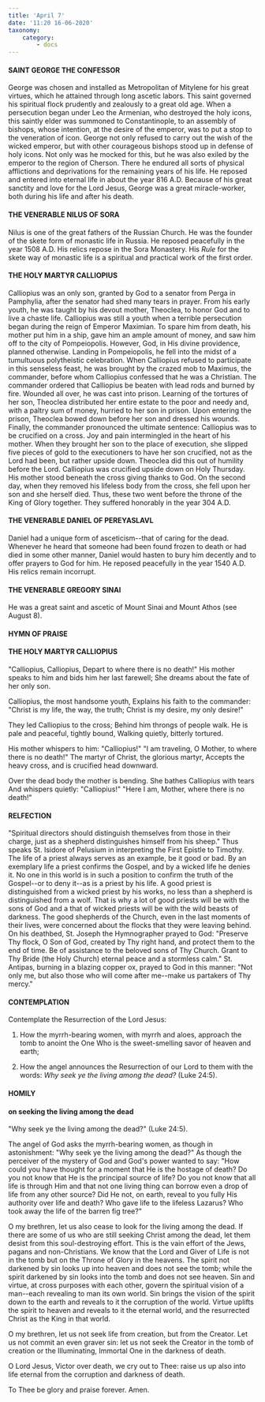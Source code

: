 ```yaml
---
title: 'April 7'
date: '11:20 16-06-2020'
taxonomy:
    category:
        - docs
---
```


#### SAINT GEORGE THE CONFESSOR

George was chosen and installed as Metropolitan of Mitylene for his great virtues, which he attained through long ascetic labors. This saint governed his spiritual flock prudently and zealously to a great old age. When a persecution began under Leo the Armenian, who destroyed the holy icons, this saintly elder was summoned to Constantinople, to an assembly of bishops, whose intention, at the desire of the emperor, was to put a stop to the veneration of icon. George not only refused to carry out the wish of the wicked emperor, but with other courageous bishops stood up in defense of holy icons. Not only was he mocked for this, but he was also exiled by the emperor to the region of Cherson. There he endured all sorts of physical afflictions and deprivations for the remaining years of his life. He reposed and entered into eternal life in about the year 816 A.D. Because of his great sanctity and love for the Lord Jesus, George was a great miracle-worker, both during his life and after his death.

#### THE VENERABLE NILUS OF SORA

Nilus is one of the great fathers of the Russian Church. He was the founder of the skete form of monastic life in Russia. He reposed peacefully in the year 1508 A.D. His relics repose in the Sora Monastery. His *Rule* for the skete way of monastic life is a spiritual and practical work of the first order.

#### THE HOLY MARTYR CALLIOPIUS

Calliopius was an only son, granted by God to a senator from Perga in Pamphylia, after the senator had shed many tears in prayer. From his early youth, he was taught by his devout mother, Theoclea, to honor God and to live a chaste life. Calliopius was still a youth when a terrible persecution began during the reign of Emperor Maximian. To spare him from death, his mother put him in a ship, gave him an ample amount of money, and saw him off to the city of Pompeiopolis. However, God, in His divine providence, planned otherwise. Landing in Pompeiopolis, he fell into the midst of a tumultuous polytheistic celebration. When Calliopius refused to participate in this senseless feast, he was brought by the crazed mob to Maximus, the commander, before whom Calliopius confessed that he was a Christian. The commander ordered that Calliopius be beaten with lead rods and burned by fire. Wounded all over, he was cast into prison. Learning of the tortures of her son, Theoclea distributed her entire estate to the poor and needy and, with a paltry sum of money, hurried to her son in prison. Upon entering the prison, Theoclea bowed down before her son and dressed his wounds. Finally, the commander pronounced the ultimate sentence: Calliopius was to be crucified on a cross. Joy and pain intermingled in the heart of his mother. When they brought her son to the place of execution, she slipped five pieces of gold to the executioners to have her son crucified, not as the Lord had been, but rather upside down. Theoclea did this out of humility before the Lord. Calliopius was crucified upside down on Holy Thursday. His mother stood beneath the cross giving thanks to God. On the second day, when they removed his lifeless body from the cross, she fell upon her son and she herself died. Thus, these two went before the throne of the King of Glory together. They suffered honorably in the year 304 A.D.

#### THE VENERABLE DANIEL OF PEREYASLAVL

Daniel had a unique form of asceticism--that of caring for the dead. Whenever he heard that someone had been found frozen to death or had died in some other manner, Daniel would hasten to bury him decently and to offer prayers to God for him. He reposed peacefully in the year 1540 A.D. His relics remain incorrupt.

#### THE VENERABLE GREGORY SINAI

He was a great saint and ascetic of Mount Sinai and Mount Athos (see August 8).



#### HYMN OF PRAISE

#### THE HOLY MARTYR CALLIOPIUS

"Calliopius, Calliopius,
Depart to where there is no death!"
His mother speaks to him and bids him her last farewell;
She dreams about the fate of her only son.

Calliopius, the most handsome youth,
Explains his faith to the commander:
"Christ is my life, the way, the truth;
Christ is my desire, my only desire!"

They led Calliopius to the cross;
Behind him throngs of people walk.
He is pale and peaceful, tightly bound,
Walking quietly, bitterly tortured.

His mother whispers to him: "Calliopius!"
"I am traveling, O Mother, to where there is no death!"
The martyr of Christ, the glorious martyr,
Accepts the heavy cross, and is crucified head downward.

Over the dead body the mother is bending.
She bathes Calliopius with tears
And whispers quietly: "Calliopius!"
"Here I am, Mother, where there is no death!"


#### RELFECTION

"Spiritual directors should distinguish themselves from those in their charge, just as a shepherd distinguishes himself from his sheep." Thus speaks St. Isidore of Pelusium in interpreting the First Epistle to Timothy. The life of a priest always serves as an example, be it good or bad. By an exemplary life a priest confirms the Gospel, and by a wicked life he denies it. No one in this world is in such a position to confirm the truth of the Gospel--or to deny it--as is a priest by his life. A good priest is distinguished from a wicked priest by his works, no less than a shepherd is distinguished from a wolf. That is why a lot of good priests will be with the sons of God and a that of wicked priests will be with the wild beasts of darkness. The good shepherds of the Church, even in the last moments of their lives, were concerned about the flocks that they were leaving behind. On his deathbed, St. Joseph the Hymnographer prayed to God: "Preserve Thy flock, O Son of God, created by Thy right hand, and protect them to the end of time. Be of assistance to the beloved sons of Thy Church. Grant to Thy Bride (the Holy Church) eternal peace and a stormless calm." St. Antipas, burning in a blazing copper ox, prayed to God in this manner: "Not only me, but also those who will come after me--make us partakers of Thy mercy."

#### CONTEMPLATION

Contemplate the Resurrection of the Lord Jesus:

1.  How the myrrh-bearing women, with myrrh and aloes, approach the tomb to anoint the One Who is the sweet-smelling savor of heaven and earth;

1.  How the angel announces the Resurrection of our Lord to them with the words: *Why seek ye the living among the dead?* (Luke 24:5).




#### HOMILY


#### on seeking the living among the dead

"Why seek ye the living among the dead?" (Luke 24:5).

The angel of God asks the myrrh-bearing women, as though in astonishment: "Why seek ye the living among the dead?" As though the perceiver of the mystery of God and God's power wanted to say: "How could you have thought for a moment that He is the hostage of death? Do you not know that He is the principal source of life? Do you not know that all life is through Him and that not one living thing can borrow even a drop of life from any other source? Did He not, on earth, reveal to you fully His authority over life and death? Who gave life to the lifeless Lazarus? Who took away the life of the barren fig tree?"

O my brethren, let us also cease to look for the living among the dead. If there are some of us who are still seeking Christ among the dead, let them desist from this soul-destroying effort. This is the vain effort of the Jews, pagans and non-Christians. We know that the Lord and Giver of Life is not in the tomb but on the Throne of Glory in the heavens. The spirit not darkened by sin looks up into heaven and does not see the tomb; while the spirit darkened by sin looks into the tomb and does not see heaven. Sin and virtue, at cross purposes with each other, govern the spiritual vision of a man--each revealing to man its own world. Sin brings the vision of the spirit down to the earth and reveals to it the corruption of the world. Virtue uplifts the spirit to heaven and reveals to it the eternal world, and the resurrected Christ as the King in that world.

O my brethren, let us not seek life from creation, but from the Creator. Let us not commit an even graver sin: let us not seek the Creator in the tomb of creation or the Illuminating, Immortal One in the darkness of death.

O Lord Jesus, Victor over death, we cry out to Thee: raise us up also into life eternal from the corruption and darkness of death.

To Thee be glory and praise forever. Amen.

 
